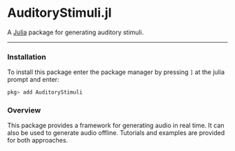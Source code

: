 # AuditoryStimuli.jl

A [Julia](http://julialang.org) package for generating auditory stimuli.

---


### Installation

To install this package enter the package manager by pressing `]` at the julia prompt and enter:

```julia
pkg> add AuditoryStimuli
```


### Overview

This package provides a framework for generating audio in real time. It can also be used to generate audio offline. Tutorials and examples are provided for both approaches.
